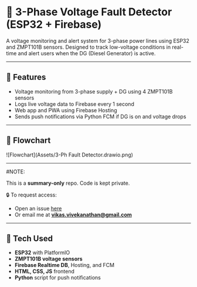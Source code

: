 # 🔌 3-Phase Voltage Fault Detector (ESP32 + Firebase)

A voltage monitoring and alert system for 3-phase power lines using ESP32 and ZMPT101B sensors. Designed to track low-voltage conditions in real-time and alert users when the DG (Diesel Generator) is active.

---

## 🧠 Features
- Voltage monitoring from 3-phase supply + DG using 4 ZMPT101B sensors
- Logs live voltage data to Firebase every 1 second
- Web app and PWA using Firebase Hosting
- Sends push notifications via Python FCM if DG is on and voltage drops

---

## 🔁 Flowchart

![Flowchart](Assets/3-Ph Fault Detector.drawio.png)

---

#NOTE:

This is a **summary-only** repo. Code is kept private.

🔒 To request access:
- Open an issue [here](https://github.com/Vikas-4444/3-Phase-Voltage-Fault-Detection-Summary/issues/new?title=Request+for+code+access&body=Hi%2C+please+grant+me+access+to+the+private+code+repo+for+this+project.)
- Or email me at **vikas.vivekanathan@gmail.com**

---

## 🧰 Tech Used
- **ESP32** with PlatformIO
- **ZMPT101B voltage sensors**
- **Firebase Realtime DB**, Hosting, and FCM
- **HTML, CSS, JS** frontend
- **Python** script for push notifications
